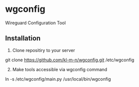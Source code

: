 # wgconfig
Wireguard Configuration Tool

## Installation
1. Clone repositiry to your server

git clone https://github.com/kl-m-n/wgconfig.git /etc/wgconfig

2. Make tools accessible via wgconfig command

ln -s /etc/wgconfig/main.py /usr/local/bin/wgconfig